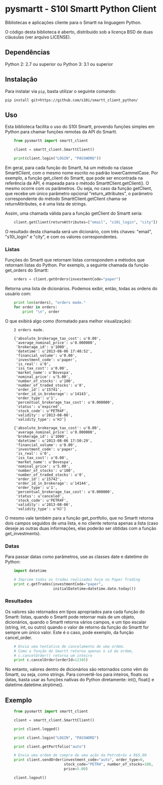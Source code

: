 
# pysmartt - S10I Smartt Python Client

Bibliotecas e aplicações cliente para o Smartt na linguagem Python.

O código desta biblioteca é aberto, distribuído sob a licença BSD de duas
cláusulas (ver arquivo LICENSE).


## Dependências

Python 2: 2.7 ou superior
ou
Python 3: 3.1 ou superior

## Instalação

Para instalar via `pip`, basta utilizar o seguinte comando:

```
pip install git+https://github.com/s10i/smartt_client_python/
```

## Uso

Esta biblioteca facilita o uso do S10I Smartt, provendo funções simples em Python
para chamar funções remotas da API do Smartt.

```python
    from pysmartt import smartt_client

    client = smartt_client.SmarttClient()

    print(client.login("LOGIN", "PASSWORD"))
```

Em geral, para cada função do Smartt, há um método na classe SmarttClient, com o mesmo
nome escrito no padrão lowerCammelCase. Por exemplo, a função get_client do Smartt,
que pode ser encontrada na referência da API, é mapeada para o método
SmarttClient.getClient(). O mesmo ocorre com os parâmetros. Ou seja, no caso da função
getClient, que recebe um único parâmetro opcional "return_attributes", o parâmetro
correspondente do método SmarttClient.getClient chama-se returnAttributes, e é uma
lista de strings.

Assim, uma chamada válida para a função getClient do Smartt seria:

```python
    client.getClient(returnAttributes=["email", "s10i_login", "city"])
```

O resultado desta chamada será um dicionário, com três chaves:
"email", "s10i_login" e "city", e com os valores correspondentes.

### Listas

Funções do Smartt que retornam listas correspondem a métodos que retornam listas
do Python. Por exemplo, a seguinte chamada da função get_orders do Smartt:

```python
    orders = client.getOrders(investmentCode="paper")
```

Retorna uma lista de dicionários. Podemos exibir, então, todas as ordens do usuário com:

```python
    print len(orders), "orders made."
    for order in orders:
        print "\n", order
```

O que exibirá algo como (formatado para melhor visualização):

```
    2 orders made.

    {'absolute_brokerage_tax_cost': u'0.00',
     'average_nominal_price': u'0.000000',
     'brokerage_id': u'1000',
     'datetime': u'2013-08-06 17:48:52',
     'financial_volume': u'0.00',
     'investment_code': u'paper',
     'is_real': u'0',
     'iss_tax_cost': u'0.00',
     'market_name': u'Bovespa',
     'nominal_price': u'5.00',
     'number_of_stocks': u'100',
     'number_of_traded_stocks': u'0',
     'order_id': u'15741',
     'order_id_in_brokerage': u'14143',
     'order_type': u'1',
     'percentual_brokerage_tax_cost': u'0.000000',
     'status': u'expired',
     'stock_code': u'PETR4F',
     'validity': u'2013-08-06',
     'validity_type': u'HJ'}

    {'absolute_brokerage_tax_cost': u'0.00',
     'average_nominal_price': u'0.000000',
     'brokerage_id': u'1000',
     'datetime': u'2013-08-06 17:50:29',
     'financial_volume': u'0.00',
     'investment_code': u'paper',
     'is_real': u'0',
     'iss_tax_cost': u'0.00',
     'market_name': u'Bovespa',
     'nominal_price': u'5.00',
     'number_of_stocks': u'100',
     'number_of_traded_stocks': u'0',
     'order_id': u'15742',
     'order_id_in_brokerage': u'14144',
     'order_type': u'1',
     'percentual_brokerage_tax_cost': u'0.000000',
     'status': u'canceled',
     'stock_code': u'PETR4F',
     'validity': u'2013-08-06',
     'validity_type': u'HJ'}
```

O mesmo vale também para a função get_portfolio, que no Smartt retorna
dois campos seguidos de uma lista, e no cliente retorna apenas a lista (caso deseje
as outras duas informações, elas poderão ser obtidas com a função get_investments).

### Datas

Para passar datas como parâmetros, use as classes date e datetime do Python:

```python
    import datetime

    # Imprime todos os trades realizados hoje no Paper Trading
    print c.getTrades(investmentCode="paper",
                      initialDatetime=datetime.date.today())
```

### Resultados

Os valores são retornados em tipos apropriados para cada função do Smartt: listas, quando
o Smartt pode retornar mais de um objeto, dicionários, quando o Smartt retorna vários campos,
e um tipo escalar (string, int, ou outro) quando o valor de retorno da função do Smartt
for sempre um único valor. Este é o caso, pode exemplo, da função cancel_order.

```python
    # Envia uma tentativa de cancelamento de uma ordem.
    # Como a função do Smartt retorna apenas o id da ordem,
    # c.cancelOrder() retorna um inteiro
    print c.cancelOrder(orderId=12345)
```

No entanto, valores dentro de dicionários são retornados como vêm do Smartt, ou seja,
como strings. Para convertê-los para inteiros, floats ou datas, basta usar
as funções nativas do Python diretamente: int(), float() e datetime.datetime.strptime().

## Exemplo

```python
    from pysmartt import smartt_client

    client = smartt_client.SmarttClient()

    print client.logged()

    print client.login("LOGIN", "PASSWORD")

    print client.getPortfolio("auto")

    # Envia uma ordem de compra de uma ação da Petrobrás a R$5,00
    print client.sendOrder(investment_code="auto", order_type=0,
                           stock_code="PETR4", number_of_stocks=100,
                           price=5.00)

    client.logout()
```
